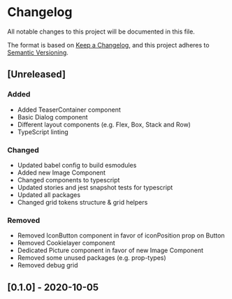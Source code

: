 # Changelog

All notable changes to this project will be documented in this file.

The format is based on [Keep a Changelog](https://keepachangelog.com/en/1.0.0/),
and this project adheres to [Semantic Versioning](https://semver.org/spec/v2.0.0.html).

## [Unreleased]

### Added

- Added TeaserContainer component
- Basic Dialog component
- Different layout components (e.g. Flex, Box, Stack and Row)
- TypeScript linting

### Changed

- Updated babel config to build esmodules
- Added new Image Component
- Changed components to typescript
- Updated stories and jest snapshot tests for typescript
- Updated all packages
- Changed grid tokens structure & grid helpers

### Removed

- Removed IconButton component in favor of iconPosition prop on Button
- Removed Cookielayer component
- Dedicated Picture component in favor of new Image Component
- Removed some unused packages (e.g. prop-types)
- Removed debug grid

## [0.1.0] - 2020-10-05

